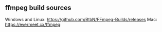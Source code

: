 ## ffmpeg build sources

Windows and Linux: https://github.com/BtbN/FFmpeg-Builds/releases
Mac: https://evermeet.cx/ffmpeg
